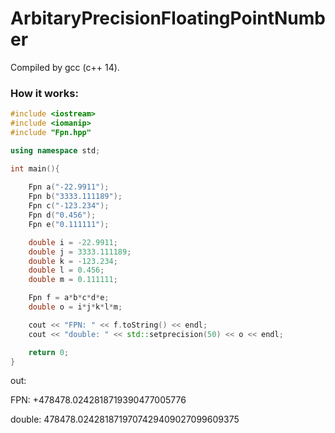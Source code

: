 # ArbitaryPrecisionFloatingPointNumber

Compiled by gcc (c++ 14).

### How it works:
```c++
#include <iostream>
#include <iomanip>
#include "Fpn.hpp"

using namespace std;

int main(){
    
    Fpn a("-22.9911");
    Fpn b("3333.111189");
    Fpn c("-123.234");
    Fpn d("0.456");
    Fpn e("0.111111");

    double i = -22.9911;
    double j = 3333.111189;
    double k = -123.234;
    double l = 0.456;
    double m = 0.111111;

    Fpn f = a*b*c*d*e;
    double o = i*j*k*l*m;

    cout << "FPN: " << f.toString() << endl;
    cout << "double: " << std::setprecision(50) << o << endl;

    return 0;
}
```
out:

FPN: +478478.0242818719390477005776

double: 478478.0242818719707429409027099609375
